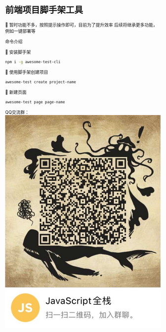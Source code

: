 # 前端项目脚手架工具

🌰 暂时功能不多，按照提示操作即可，目前为了提升效率
后续将继承更多功能，例如一键部署等

命令介绍

🍎 安装脚手架
```bash
npm i -g awesome-test-cli
```

🍏 使用脚手架创建项目

```bash
awesome-test create project-name
```

🍌 新建页面
```bash
awesome-test page page-name
```

QQ交流群：![](./IMG_4546.JPG)
